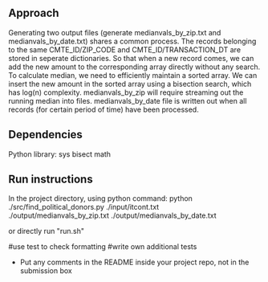 ## Approach
Generating two output files (generate medianvals_by_zip.txt and medianvals_by_date.txt) shares a common process. The records belonging to the same CMTE_ID/ZIP_CODE and CMTE_ID/TRANSACTION_DT are stored in seperate dictionaries. So that when a new record comes, we can add the new amount to the corresponding array directly without any search. 
To calculate median, we need to efficiently maintain a sorted array. We can insert the new amount in the sorted array using a bisection search, which has log(n) complexity. 
medianvals_by_zip will require streaming out the running median into files. medianvals_by_date file is written out when all records (for certain period of time) have been processed.

## Dependencies
Python library:
sys
bisect
math

## Run instructions
In the project directory, using python command:
python ./src/find_political_donors.py ./input/itcont.txt ./output/medianvals_by_zip.txt ./output/medianvals_by_date.txt

or directly run "run.sh"

#use test to check formatting
#write own additional tests

* Put any comments in the README inside your project repo, not in the submission box
